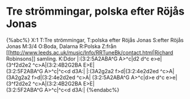 # Tre strömmingar, polska efter Röjås Jonas

{%abc%}
X:1
T:Tre strömmingar,
T:polska efter Röjås Jonas
S:efter Röjås Jonas
M:3/4
O:Boda, Dalarna
R:Polska
Z:från [[http://www.leeds.ac.uk/music/Info/RRTuneBk/contact.html|Richard Robinsons]] samling.
K:Ddor
|:(3:2:5A2ABA^G A>^c|d2 d^c e>e|\
(3^f2d2e2 ^c>A|(3:2:4B2G2BA E>E|\
(3:2:5F2ABA^G A>^c|^c<d d3A:|
|:(3A2g2a2 f>d|(3:2:4e2d2ed ^c>A|\
(3A2g2a2 f>d|(3:2:4e2d2ed ^c>A|
(3:2:5A2ABA^G A>^c|d>e d^c e>e|\
(3^f2d2e2 ^c>A|(3:2:4B2G2BA E>E|\
(3:2:5F2ABA^G A>^c|^c<d d3A:|
{%endabc%}

